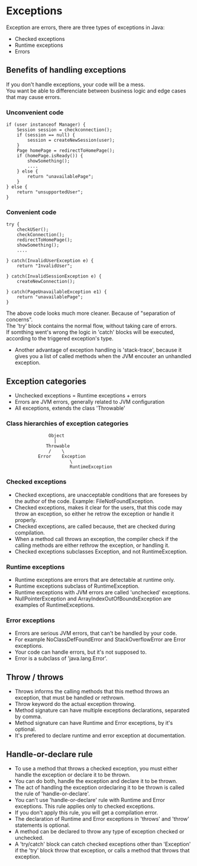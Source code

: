 # Exceptions

Exception are errors, there are three types of exceptions in Java:<br/>
- Checked exceptions
- Runtime exceptions
- Errors

## Benefits of handling exceptions

If you don't handle exceptions, your code will be a mess.<br/>
You want be able to differenciate between business logic and edge cases that may cause errors.<br/>

### Unconvenient code

```
if (user instanceof Manager) {
    Session session = checkconnection();
    if (session == null) {
        session = createNewSession(user);
    }
    Page homePage = redirectToHomePage();
    if (homePage.isReady()) {
        showSomething();
        ....
    } else {
        return "unavailablePage";
    }
} else {
    return "unsupportedUser";
}
```

### Convenient code

```
try {
    checkUSer();
    checkConnection();
    redirectToHomePage();
    showSomething();
    ....

} catch(InvalidUserException e) {
    return "InvalidUser";

} catch(InvalidSessionException e) {
    createNewConnection();

} catch(PageUnavailableException e1) {
    return "unavailablePage";
}
```

The above code looks much more cleaner. Because of "separation of concerns".<br/>
The 'try' block contains the normal flow, without taking care of errors.<br/>
If somthing went's wrong the logic in 'catch' blocks will be executed, according to the triggered exception's type.<br/>

- Another advantage of exception handling is 'stack-trace', because it gives you a list of called methods when the JVM encouter an unhandled exception.<br/>

## Exception categories

- Unchecked exceptions = Runtime exceptions + errors
- Errors are JVM errors, generally related to JVM configuration
- All exceptions, extends the class 'Throwable'

### Class hierarchies of exception categories

                    Object
                      |
                   Throwable
                    /    \
                Error    Exception
                            \
                            RuntimeException

### Checked exceptions

- Checked exceptions, are unacceptable conditions that are foresees by the author of the code. Example: FileNotFoundException.
- Checked exceptions, makes it clear for the users, that this code may throw an exception, so either he retrow the exception or handle it properly.
- Checked exceptions, are called because, thet are checked during compilation.
- When a method call throws an exception, the compiler check if the calling methods are either rethrow the exception, or handling it.
- Checked exceptions subclasses Exception, and not RuntimeException.

### Runtime exceptions

- Runtime exceptions are errors that are detectable at runtime only.
- Runtime exceptions subclass of RuntimeException.
- Runtime exceptions with JVM errors are called 'unchecked' exceptions.
- NullPointerException and ArrayIndexOutOfBoundsException are examples of RuntimeExceptions.

### Error exceptions

- Errors are serious JVM errors, that can't be handled by your code.
- For example NoClassDefFoundError and StackOverflowError are Error exceptions.
- Your code can handle errors, but it's not supposed to.
- Error is a subclass of 'java.lang.Error'.

## Throw / throws

- Throws informs the calling methods that this method throws an exception, that must be handled or rethrown.
- Throw keyword do the actual exception throwing.
- Method signature can have multiple exceptions declarations, separated by comma.
- Method signature can have Runtime and Error exceptions, by it's optional.
- It's prefered to declare runtime and error exception at documentation.

## Handle-or-declare rule

- To use a method that throws a checked exception, you must either handle the exception or declare it to be thrown.
- You can do both, handle the exception and declare it to be thrown.
- The act of handling the exception ordeclaring it to be thrown is called the rule of 'handle-or-declare'.
- You can't use 'handle-or-declare' rule with Runtime and Error exceptions. This rule applies only to checked exceptions.
- If you don't apply this rule, you will get a compilation error.
- The declaration of Runtime and Error exceptions in 'throws' and 'throw' statements is optional.
- A method can be declared to throw any type of exception checked or unchecked.
- A 'try/catch' block can catch checked exceptions other than 'Exception' if the 'try' block throw that exception, or calls a method that throws that exception.